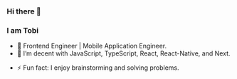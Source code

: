 ### Hi there 👋

### I am Tobi

- 🔭 Frontend Engineer | Mobile Application Engineer.
- 🌱 I’m decent with JavaScript, TypeScript, React, React-Native, and Next.
<!-- - 👯 I’m looking to collaborate on ... -->
<!-- - 🤔 I’m looking for help with ...
- 💬 Ask me about ...
- 📫 How to reach me: ... -->
<!-- - 😄 Pronouns: He / Him -->
- ⚡ Fun fact: I enjoy brainstorming and solving problems.

